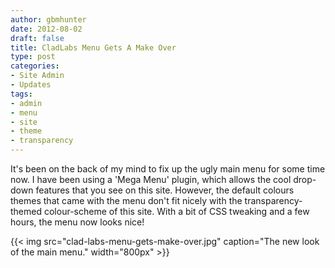 ```yaml
---
author: gbmhunter
date: 2012-08-02
draft: false
title: CladLabs Menu Gets A Make Over
type: post
categories:
- Site Admin
- Updates
tags:
- admin
- menu
- site
- theme
- transparency
---
```


It's been on the back of my mind to fix up the ugly main menu for some time now. I have been using a 'Mega Menu' plugin, which allows the cool drop-down features that you see on this site. However, the default colours themes that came with the menu don't fit nicely with the transparency-themed colour-scheme of this site. With a bit of CSS tweaking and a few hours, the menu now looks nice!

{{< img src="clad-labs-menu-gets-make-over.jpg" caption="The new look of the main menu."  width="800px" >}}

